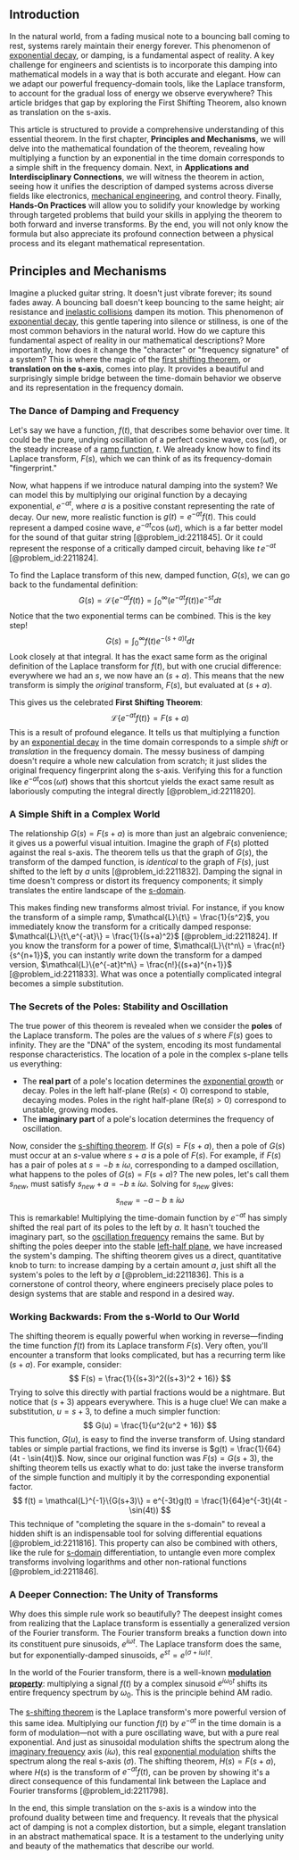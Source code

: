 ## Introduction
In the natural world, from a fading musical note to a bouncing ball coming to rest, systems rarely maintain their energy forever. This phenomenon of [exponential decay](@article_id:136268), or damping, is a fundamental aspect of reality. A key challenge for engineers and scientists is to incorporate this damping into mathematical models in a way that is both accurate and elegant. How can we adapt our powerful frequency-domain tools, like the Laplace transform, to account for the gradual loss of energy we observe everywhere? This article bridges that gap by exploring the First Shifting Theorem, also known as translation on the s-axis.

This article is structured to provide a comprehensive understanding of this essential theorem. In the first chapter, **Principles and Mechanisms**, we will delve into the mathematical foundation of the theorem, revealing how multiplying a function by an exponential in the time domain corresponds to a simple shift in the frequency domain. Next, in **Applications and Interdisciplinary Connections**, we will witness the theorem in action, seeing how it unifies the description of damped systems across diverse fields like electronics, [mechanical engineering](@article_id:165491), and control theory. Finally, **Hands-On Practices** will allow you to solidify your knowledge by working through targeted problems that build your skills in applying the theorem to both forward and inverse transforms. By the end, you will not only know the formula but also appreciate its profound connection between a physical process and its elegant mathematical representation.

## Principles and Mechanisms

Imagine a plucked guitar string. It doesn't just vibrate forever; its sound fades away. A bouncing ball doesn't keep bouncing to the same height; air resistance and [inelastic collisions](@article_id:136866) dampen its motion. This phenomenon of [exponential decay](@article_id:136268), this gentle tapering into silence or stillness, is one of the most common behaviors in the natural world. How do we capture this fundamental aspect of reality in our mathematical descriptions? More importantly, how does it change the "character" or "frequency signature" of a system? This is where the magic of the [first shifting theorem](@article_id:171119), or **translation on the s-axis**, comes into play. It provides a beautiful and surprisingly simple bridge between the time-domain behavior we observe and its representation in the frequency domain.

### The Dance of Damping and Frequency

Let's say we have a function, $f(t)$, that describes some behavior over time. It could be the pure, undying oscillation of a perfect cosine wave, $\cos(\omega t)$, or the steady increase of a [ramp function](@article_id:272662), $t$. We already know how to find its Laplace transform, $F(s)$, which we can think of as its frequency-domain "fingerprint."

Now, what happens if we introduce natural damping into the system? We can model this by multiplying our original function by a decaying exponential, $e^{-at}$, where $a$ is a positive constant representing the rate of decay. Our new, more realistic function is $g(t) = e^{-at}f(t)$. This could represent a damped cosine wave, $e^{-at}\cos(\omega t)$, which is a far better model for the sound of that guitar string [@problem_id:2211845]. Or it could represent the response of a critically damped circuit, behaving like $t\,e^{-at}$ [@problem_id:2211824].

To find the Laplace transform of this new, damped function, $G(s)$, we can go back to the fundamental definition:
$$
G(s) = \mathcal{L}\{e^{-at}f(t)\} = \int_{0}^{\infty} (e^{-at}f(t)) e^{-st} dt
$$
Notice that the two exponential terms can be combined. This is the key step!
$$
G(s) = \int_{0}^{\infty} f(t) e^{-(s+a)t} dt
$$
Look closely at that integral. It has the exact same form as the original definition of the Laplace transform for $f(t)$, but with one crucial difference: everywhere we had an $s$, we now have an $(s+a)$. This means that the new transform is simply the *original* transform, $F(s)$, but evaluated at $(s+a)$.

This gives us the celebrated **First Shifting Theorem**:
$$
\mathcal{L}\{e^{-at}f(t)\} = F(s+a)
$$
This is a result of profound elegance. It tells us that multiplying a function by an [exponential decay](@article_id:136268) in the time domain corresponds to a simple *shift* or *translation* in the frequency domain. The messy business of damping doesn't require a whole new calculation from scratch; it just slides the original frequency fingerprint along the s-axis. Verifying this for a function like $e^{-at}\cos(\omega t)$ shows that this shortcut yields the exact same result as laboriously computing the integral directly [@problem_id:2211820].

### A Simple Shift in a Complex World

The relationship $G(s) = F(s+a)$ is more than just an algebraic convenience; it gives us a powerful visual intuition. Imagine the graph of $F(s)$ plotted against the real s-axis. The theorem tells us that the graph of $G(s)$, the transform of the damped function, is *identical* to the graph of $F(s)$, just shifted to the left by $a$ units [@problem_id:2211832]. Damping the signal in time doesn't compress or distort its frequency components; it simply translates the entire landscape of the [s-domain](@article_id:260110).

This makes finding new transforms almost trivial. For instance, if you know the transform of a simple ramp, $\mathcal{L}\{t\} = \frac{1}{s^2}$, you immediately know the transform for a critically damped response: $\mathcal{L}\{t\,e^{-at}\} = \frac{1}{(s+a)^2}$ [@problem_id:2211824]. If you know the transform for a power of time, $\mathcal{L}\{t^n\} = \frac{n!}{s^{n+1}}$, you can instantly write down the transform for a damped version, $\mathcal{L}\{e^{-at}t^n\} = \frac{n!}{(s+a)^{n+1}}$ [@problem_id:2211833]. What was once a potentially complicated integral becomes a simple substitution.

### The Secrets of the Poles: Stability and Oscillation

The true power of this theorem is revealed when we consider the **poles** of the Laplace transform. The poles are the values of $s$ where $F(s)$ goes to infinity. They are the "DNA" of the system, encoding its most fundamental response characteristics. The location of a pole in the complex s-plane tells us everything:
-   The **real part** of a pole's location determines the [exponential growth](@article_id:141375) or decay. Poles in the left half-plane ($\text{Re}(s) < 0$) correspond to stable, decaying modes. Poles in the right half-plane ($\text{Re}(s) > 0$) correspond to unstable, growing modes.
-   The **imaginary part** of a pole's location determines the frequency of oscillation.

Now, consider the [s-shifting theorem](@article_id:273764). If $G(s) = F(s+a)$, then a pole of $G(s)$ must occur at an $s$-value where $s+a$ is a pole of $F(s)$. For example, if $F(s)$ has a pair of poles at $s = -b \pm i\omega$, corresponding to a damped oscillation, what happens to the poles of $G(s) = F(s+a)$? The new poles, let's call them $s_{new}$, must satisfy $s_{new} + a = -b \pm i\omega$. Solving for $s_{new}$ gives:
$$
s_{new} = -a - b \pm i\omega
$$
This is remarkable! Multiplying the time-domain function by $e^{-at}$ has simply shifted the real part of its poles to the left by $a$. It hasn't touched the imaginary part, so the [oscillation frequency](@article_id:268974) remains the same. But by shifting the poles deeper into the stable [left-half plane](@article_id:270235), we have increased the system's damping. The shifting theorem gives us a direct, quantitative knob to turn: to increase damping by a certain amount $a$, just shift all the system's poles to the left by $a$ [@problem_id:2211836]. This is a cornerstone of control theory, where engineers precisely place poles to design systems that are stable and respond in a desired way.

### Working Backwards: From the s-World to Our World

The shifting theorem is equally powerful when working in reverse—finding the time function $f(t)$ from its Laplace transform $F(s)$. Very often, you'll encounter a transform that looks complicated, but has a recurring term like $(s+a)$. For example, consider:
$$
F(s) = \frac{1}{(s+3)^2((s+3)^2 + 16)}
$$
Trying to solve this directly with partial fractions would be a nightmare. But notice that $(s+3)$ appears everywhere. This is a huge clue! We can make a substitution, $u = s+3$, to define a much simpler function:
$$
G(u) = \frac{1}{u^2(u^2 + 16)}
$$
This function, $G(u)$, is easy to find the inverse transform of. Using standard tables or simple partial fractions, we find its inverse is $g(t) = \frac{1}{64}(4t - \sin(4t))$. Now, since our original function was $F(s) = G(s+3)$, the shifting theorem tells us exactly what to do: just take the inverse transform of the simple function and multiply it by the corresponding exponential factor.
$$
f(t) = \mathcal{L}^{-1}\{G(s+3)\} = e^{-3t}g(t) = \frac{1}{64}e^{-3t}(4t - \sin(4t))
$$
This technique of "completing the square in the s-domain" to reveal a hidden shift is an indispensable tool for solving differential equations [@problem_id:2211816]. This property can also be combined with others, like the rule for [s-domain](@article_id:260110) differentiation, to untangle even more complex transforms involving logarithms and other non-rational functions [@problem_id:2211846].

### A Deeper Connection: The Unity of Transforms

Why does this simple rule work so beautifully? The deepest insight comes from realizing that the Laplace transform is essentially a generalized version of the Fourier transform. The Fourier transform breaks a function down into its constituent pure sinusoids, $e^{i\omega t}$. The Laplace transform does the same, but for exponentially-damped sinusoids, $e^{st} = e^{(\sigma + i\omega)t}$.

In the world of the Fourier transform, there is a well-known **[modulation property](@article_id:188611)**: multiplying a signal $f(t)$ by a complex sinusoid $e^{i\omega_0 t}$ shifts its entire frequency spectrum by $\omega_0$. This is the principle behind AM radio.

The [s-shifting theorem](@article_id:273764) is the Laplace transform's more powerful version of this same idea. Multiplying our function $f(t)$ by $e^{-at}$ in the time domain is a form of modulation—not with a pure oscillating wave, but with a pure real exponential. And just as sinusoidal modulation shifts the spectrum along the [imaginary frequency](@article_id:152939) axis ($i\omega$), this real [exponential modulation](@article_id:273266) shifts the spectrum along the real s-axis ($\sigma$). The shifting theorem, $H(s) = F(s+a)$, where $H(s)$ is the transform of $e^{-at}f(t)$, can be proven by showing it's a direct consequence of this fundamental link between the Laplace and Fourier transforms [@problem_id:2211798].

In the end, this simple translation on the s-axis is a window into the profound duality between time and frequency. It reveals that the physical act of damping is not a complex distortion, but a simple, elegant translation in an abstract mathematical space. It is a testament to the underlying unity and beauty of the mathematics that describe our world.